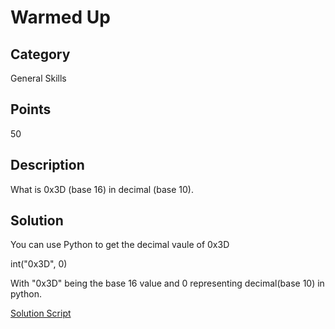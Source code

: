 # Warmed Up

## Category
General Skills

## Points 
50

## Description
What is 0x3D (base 16) in decimal (base 10).

## Solution
You can use Python to get the decimal vaule of 0x3D

int("0x3D", 0)

With "0x3D" being the base 16 value and 0 representing decimal(base 10) in python. 

[Solution Script](https://github.com/NDJSec/PicoCTF-2019-Writeup/blob/master/General_Skills/Lets_Warm_Up/Solution.py)
